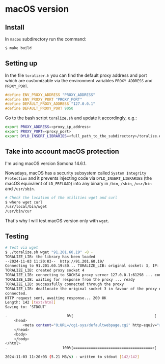# macOS version

## Install

In `macos` subdirectory run the command:

```bash
$ make build
```

## Setting up

In the file `toralizer.h` you can find the default proxy address and port which
are customizable via the environment variables `PROXY_ADDRESS` and `PROXY_PORT`.

```c
#define ENV_PROXY_ADDRESS "PROXY_ADDRESS"
#define ENV_PROXY_PORT "PROXY_PORT"
#define DEFAULT_PROXY_ADDRESS "127.0.0.1"
#define DEFAULT_PROXY_PORT 9050
```

Go to the bash script `toralize.sh` and update it accordingly, e.g.:

```bash
export PROXY_ADDRESS=<proxy_ip_address>
export PROXY_PORT=<proxy_port>
export DYLD_INSERT_LIBRARIES=<full_path_to_the_subdirectory>/toralize.dylib
```

## Take into account macOS protection

I'm using macOS version Somona 14.6.1.

Nowadays, macOS has a security subsystem called `System Integrity Protection`
and it prevents injecting code via `DYLD_INSERT_LIBRARIES` (the macOS equivalent
of `LD_PRELOAD`) into any binary in `/bin`, `/sbin`, `/usr/bin` and `/usr/sbin`.

```bash
# Check the location of the utilities wget and curl
$ where wget curl
/usr/local/bin/wget
/usr/bin/cur
```

That's why I will test macOS version only with `wget`.

## Testing

```bash
# Test via wget
$ ./toralize.sh wget "91.201.60.19" -O -
TORALIZE_LIB: the library has been loaded
--2024-11-03 11:20:03--  http://91.201.60.19/
Connecting to 91.201.60.19:80... TORALIZE_LIB: original socket: 3, IP: 91.201.60.19, port: 80
TORALIZE_LIB: created proxy socket 4
TORALIZE_LIB: connecting to SOCKS4 proxy server 127.0.0.1:61298 ... connected
TORALIZE_LIB: waiting for response from the proxy ... ready
TORALIZE_LIB: successfully connected through the proxy
TORALIZE_LIB: deallocate the original socket 3 in favour of the proxy one 4
connected.
HTTP request sent, awaiting response... 200 OK
Length: 142 [text/html]
Saving to: ‘STDOUT’

-                           0%[                                     ]       0  --.-KB/s               <html>
    <head>
        <meta content="0;URL=/cgi-sys/defaultwebpage.cgi" http-equiv="refresh"/>
    </head>
    <body>
    </body>
</html>
-                         100%[====================================>]     142  --.-KB/s    in 0s

2024-11-03 11:20:03 (5.21 MB/s) - written to stdout [142/142]

```
